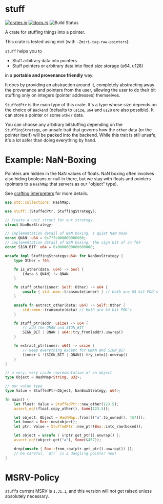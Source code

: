 # stuff

[![crates.io](https://img.shields.io/crates/v/stuff.svg)](https://crates.io/crates/stuff)
[![docs.rs](https://img.shields.io/docsrs/stuff)](https://docs.rs/stuff)
![Build Status](https://img.shields.io/endpoint.svg?url=https%3A%2F%2Factions-badge.atrox.dev%2FNilstrieb%2Fstuff%2Fbadge%3Fref%3Dmain&style=flat)

A crate for stuffing things into a pointer.

This crate is tested using miri (with `-Zmiri-tag-raw-pointers`).

`stuff` helps you to

- Stuff arbitrary data into pointers
- Stuff pointers or arbitrary data into fixed size storage (u64, u128)

in a **portable and provenance friendly** way.
 
It does by providing an abstraction around it, completely abstracting away the provenance and pointers from
the user, allowing the user to do their bit stuffing only on integers (pointer addresses) themselves.

`StuffedPtr` is the main type of this crate. It's a type whose size depends on the
choice of `Backend` (defaults to `usize`, `u64` and `u128` are also possible). It can store a
pointer or some `other` data.

You can choose any arbitrary bitstuffing depending on the `StuffingStrategy`, an unsafe trait that governs 
how the `other` data (or the pointer itself) will be packed into the backend. While this trait is still unsafe,
it's a lot safer than doing everything by hand.

# Example: NaN-Boxing
Pointers are hidden in the NaN values of floats. NaN boxing often involves also hiding booleans
or null in there, but we stay with floats and pointers (pointers to a `HashMap` that servers
as our "object" type).

See [crafting interpreters](https://craftinginterpreters.com/optimization.html#nan-boxing)
for more details.

```rust
use std::collections::HashMap;

use stuff::{StuffedPtr, StuffingStrategy};

// Create a unit struct for our strategy
struct NanBoxStrategy;

// implementation detail of NaN boxing, a quiet NaN mask
const QNAN: u64 = 0x7ffc000000000000; 
// implementation detail of NaN boxing, the sign bit of an f64
const SIGN_BIT: u64 = 0x8000000000000000; 

unsafe impl StuffingStrategy<u64> for NanBoxStrategy {
    type Other = f64;

    fn is_other(data: u64) -> bool {
        (data & QNAN) != QNAN
    }

    fn stuff_other(inner: Self::Other) -> u64 {
        unsafe { std::mem::transmute(inner) } // both are 64 bit POD's
    }

    unsafe fn extract_other(data: u64) -> Self::Other {
        std::mem::transmute(data) // both are 64 bit POD's
    }

    fn stuff_ptr(addr: usize) -> u64 {
        // add the QNAN and SIGN_BIT
        SIGN_BIT | QNAN | u64::try_from(addr).unwrap()
    }

    fn extract_ptr(inner: u64) -> usize {
        // keep everything except for QNAN and SIGN_BIT
        (inner & !(SIGN_BIT | QNAN)).try_into().unwrap()
    }
}

// a very, very crude representation of an object
type Object = HashMap<String, u32>;

// our value type
type Value = StuffedPtr<Object, NanBoxStrategy, u64>;

fn main() {
    let float: Value = StuffedPtr::new_other(123.5);
    assert_eq!(float.copy_other(), Some(123.5));

    let object: Object = HashMap::from([("a".to_owned(), 457)]);
    let boxed = Box::new(object);
    let ptr: Value = StuffedPtr::new_ptr(Box::into_raw(boxed));

    let object = unsafe { &*ptr.get_ptr().unwrap() };
    assert_eq!(object.get("a"), Some(&457));

    drop(unsafe { Box::from_raw(ptr.get_ptr().unwrap()) });
    // be careful, `ptr` is a dangling pointer now!
}
```

# MSRV-Policy
`stuff`s current MSRV is `1.31.1`, and this version will not get raised unless absolutely necessary.